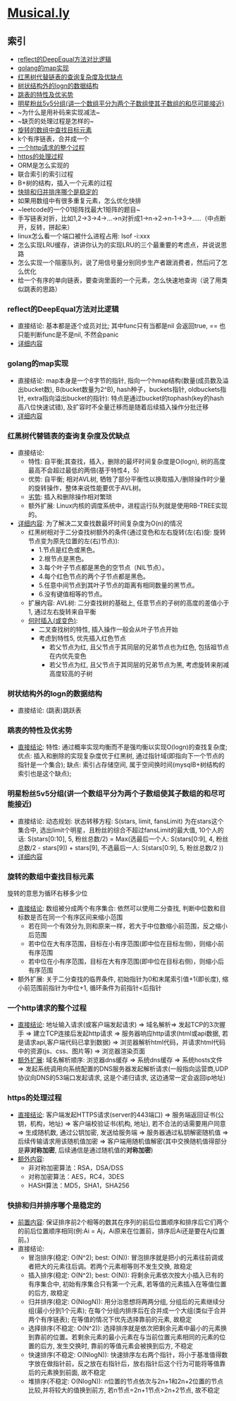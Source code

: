 # [Musical.ly](https://www.nowcoder.com/discuss/79787?type=2&order=1&pos=5&page=1)

## 索引
- [reflect的DeepEqual方法对比逻辑](#reflect的DeepEqual方法对比逻辑)
- [golang的map实现](#golang的map实现)
- [红黑树代替链表的查询复杂度及优缺点](#红黑树代替链表的查询复杂度及优缺点)
- [树状结构外的logn的数据结构](#树状结构外的logn的数据结构)
- [跳表的特性及优劣势](#跳表的特性及优劣势)
- [明星粉丝5v5分组(讲一个数组平分为两个子数组使其子数组的和尽可能接近)](#明星粉丝5v5分组讲一个数组平分为两个子数组使其子数组的和尽可能接近)
- ~为什么是用补码来实现减法~
- ~缺页的处理过程是怎样的~
- [旋转的数组中查找目标元素](#旋转的数组中查找目标元素)
- k个有序链表，合并成一个
- [一个http请求的整个过程](#一个http请求的整个过程)
- [https的处理过程](#https的处理过程)
- ORM是怎么实现的
- 联合索引的索引过程
- B+树的结构，插入一个元素的过程
- [快排和归并排序哪个是稳定的](#快排和归并排序哪个是稳定的)
- 如果用数组中有很多重复元素，怎么优化快排
- ~leetcode的一个01矩阵找最大1矩阵的题目~
- 手写链表对折，比如1,2->3->4->…->n对折成1->n->2->n-1->3->…..（中点断开，反转，拼起来）
- linux怎么看一个端口被什么进程占用: lsof -i:xxx
- 怎么实现LRU缓存，讲讲你认为的实现LRU的三个最重要的考虑点，并说说思路
- 怎么实现一个阻塞队列，说了用信号量分别同步生产者跟消费者，然后问了怎么优化
- 给一个有序的单向链表，要查询里面的一个元素，怎么快速地查询（说了用类似跳表的思路）

### reflect的DeepEqual方法对比逻辑
- 直接结论: 基本都是逐个成员对比; 其中func只有当都是nil 会返回true, == 也只能判断func是不是nil, 不然会panic
- [详细内容](https://golang.org/src/reflect/deepequal.go)

### golang的map实现
- 直接结论: map本身是一个8字节的指针, 指向一个hmap结构(数量(成员数及溢出bucket数), B(bucket数量为2^B), hash种子，buckets指针, oldbuckets指针, extra指向溢出bucket的指针): 特点是通过bucket的tophash(key的hash高八位快速试错), 及扩容时不全量迁移而是随着后续插入操作分批迁移
- [详细内容](/golang/basic/map.go)

### 红黑树代替链表的查询复杂度及优缺点
- 直接结论:
  - 特性: 自平衡;其查找，插入，删除的最坏时间复杂度是O(logn), 树的高度最高不会超过最低的两倍(基于特性4，5)
  - 优势: 自平衡; 相对AVL树, 牺牲了部分平衡性以换取插入/删除操作时少量的旋转操作，整体来说性能要优于AVL树。
  - [劣势](https://www.zhihu.com/question/27840936): 插入和删除操作相对繁琐
  - 额外扩展: Linux内核的调度系统中，进程运行队列就是使用RB-TREE实现的。
- [详细内容](https://juejin.im/post/5a27c6946fb9a04509096248): 为了解决二叉查找数最坏时间复杂度为O(n)的情况
  - 红黑树相对于二分查找树额外的条件(通过变色和左右旋转(左(右)旋: 旋转节点变为原先位置的左(右)节点)):
    - 1.节点是红色或黑色。
    - 2.根节点是黑色。
    - 3.每个叶子节点都是黑色的空节点（NIL节点）。
    - 4.每个红色节点的两个子节点都是黑色。
    - 5.任意中间节点到其叶子节点的距离有相同数量的黑节点。
    - 6.没有键值相等的节点。
  - 扩展内容: AVL树: 二分查找树的基础上, 任意节点的子树的高度的差值小于1, 通过左右旋转来自平衡
  - [何时插入(或变色)](https://www.cnblogs.com/wcd144140/p/5594746.html):
    - 二叉查找树的特性, 插入操作一般会从叶子节点开始
    - 考虑到特性5, 优先插入红色节点
      - 若父节点为红, 且父节点于其同层的兄弟节点也为红色, 包括祖节点在内优先变色
      - 若父节点为红, 且父节点于其同层的兄弟节点为黑, 考虑旋转来削减高度较高的子树

### 树状结构外的logn的数据结构
- 直接结论: (跳表)跳跃表

### 跳表的特性及优劣势
- [直接结论](https://blog.csdn.net/moakun/article/details/79928023): 特性: 通过概率实现均衡而不是强均衡以实现O(logn)的查找复杂度; 优点: 插入和删除的实现复杂度优于红黑树, 通过指针域(即指向下一个节点的指针是一个集合); 缺点: 索引占存储空间, 属于空间换时间(mysqlB+树结构的索引也是这个缺点);

### 明星粉丝5v5分组(讲一个数组平分为两个子数组使其子数组的和尽可能接近)
- 直接结论: 动态规划: 状态转移方程: S(stars, limit, fansLimit) 为在stars这个集合中, 选出limit个明星，且粉丝的综合不超过fansLimit的最大值, 10个人的话: S(stars[0:10], 5, 粉丝总数/2) = Max(选最后一个人: S(stars[0:9], 4, 粉丝总数/2 - stars[9]) + stars[9], 不选最后一人: S(stars[0:9], 5, 粉丝总数/2 ))
- [详细内容](https://www.zybuluo.com/Yano/note/253649#house-robber-ii)

### 旋转的数组中查找目标元素
旋转的意思为循环右移多少位
- [直接结论](https://leetcode.com/submissions/detail/166451714/): 数组被分成两个有序集合: 依然可以使用二分查找, 判断中位数和目标数是否在同一个有序区间来缩小范围
  - 若在同一个有效分为,则和原来一样，若大于中位数缩小前范围，反之缩小后范围
  - 若中位在大有序范围，目标在小有序范围(即中位在目标左侧)，则缩小前有序范围
  - 若中位在小有序范围，目标在大有序范围(即中位在目标右侧)，则缩小后有序范围
- 额外扩展: 关于二分查找的临界条件, 初始指针为0和末尾索引值+1(即长度), 缩小前范围前指针为中位+1, 循环条件为前指针<后指针

### 一个http请求的整个过程
- [直接结论](https://www.jianshu.com/p/a6a63e56a203): 地址输入请求(或客户端发起请求) => 域名解析=> 发起TCP的3次握手 => 建立TCP连接后发起http请求 => 服务器响应http请求(html或api数据, 若是请求api,客户端代码已拿到数据) => 浏览器解析html代码，并请求html代码中的资源(js、css、图片等) => 浏览器渲染页面
- [额外扩展](https://www.jianshu.com/p/a6a63e56a203): 域名解析顺序: 浏览器dns缓存 => 系统dns缓存 => 系统hosts文件 => 发起系统调用向系统配置的DNS服务器发起解析请求(一般指向运营商,UDP协议向DNS的53端口发起请求, 这是个递归请求, 这边通常一定会返回ip地址)

### https的处理过程
- [直接结论](https://juejin.im/post/5ab074785188255580020fa5): 客户端发起HTTPS请求(server的443端口) => 服务端返回证书(公钥，机构，地址) => 客户端校验证书(机构, 地址), 若不合法的话需要用户同意 => 生成随机数, 通过公钥加密, 发送给服务端 => 服务器通过私钥解密随机值 => 后续传输请求用该随机值加密 => 客户端用随机值解密(其中交换随机值得部分是**非对称加密**, 后续通信是通过随机值的**对称加密**)
- [额外内容](http://www.cnblogs.com/binyue/p/4500578.html):
  - 非对称加密算法：RSA，DSA/DSS
  - 对称加密算法：AES，RC4，3DES
  - HASH算法：MD5，SHA1，SHA256

### 快排和归并排序哪个是稳定的
- [前置内容](https://www.cnblogs.com/codingmylife/archive/2012/10/21/2732980.html): 保证排序前2个相等的数其在序列的前后位置顺序和排序后它们两个的前后位置顺序相同(例:Ai = Aj，Ai原来在位置前，排序后Ai还是要在Aj位置前。)
- 直接结论:
  - 冒泡排序(稳定: O(N^2); best: O(N)): 冒泡排序就是把小的元素往前调或者把大的元素往后调。若两个元素相等则不发生交换, 故稳定
  - 插入排序(稳定: O(N^2); best: O(N)): 将剩余元素依次按大小插入已有的有序集合中, 初始有序集合只有第一个元素, 若等值的元素插入在等值位置的后方, 故稳定
  - 归并排序(稳定: O(NlogN)): 用分治思想将两两分组, 分组后的元素继续分组(最小分到1个元素); 在每个分组内排序后在合并成一个大组(类似于合并两个有序链表); 在等值的情况下优先选择靠前的元素, 故稳定
  - 选择排序(不稳定: O(N^2)): 选择排序就是依次把剩余元素中最小的元素换到靠前的位置。若剩余元素的最小元素在与当前位置元素相同的元素的位置的后方, 发生交换时, 靠前的等值元素会被换到后方, 不稳定
  - 快速排序(不稳定: O(NlogN)): 快速排序左右两个指针，将小于基准值得数字放在做指针前，反之放在右指针后，放右指针后这个行为可能将等值靠后的元素换到前面, 故不稳定
  - 堆排序(不稳定: O(NlogN)): n位置的节点依次与2n+1和2n+2位置的节点比较,并将较大的值换到前方, 若n节点=2n+1节点>2n+2节点, 故不稳定

